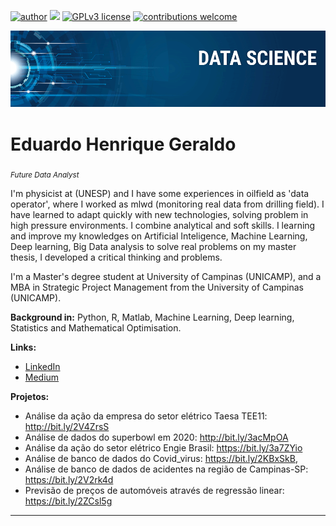 [![author](https://img.shields.io/badge/author-ehgeraldo-red.svg)](https://www.linkedin.com/in/mlwdfieldengineer) [![](https://img.shields.io/badge/python-3.7+-blue.svg)](https://www.python.org/downloads/release/python-365/) [![GPLv3 license](https://img.shields.io/badge/License-GPLv3-blue.svg)](http://perso.crans.org/besson/LICENSE.html) [![contributions welcome](https://img.shields.io/badge/contributions-welcome-brightgreen.svg?style=flat)](https://github.com/carlosfab/data_science/issues)

<p align="center">
  <img src="banner.png" >
</p>

# Eduardo Henrique Geraldo
<sub>*Future Data Analyst* </sub>

I'm physicist at (UNESP) and I have some experiences in oilfield as 'data operator', where I worked as mlwd (monitoring real data from drilling field). I have learned to adapt quickly with new technologies, solving problem in high pressure environments. I combine analytical and soft skills. I learning and improve my knowledges on Artificial Inteligence, Machine Learning, Deep learning, Big Data analysis to solve real problems on my master thesis, I developed a critical thinking and problems.

I'm a Master's degree student at University of Campinas (UNICAMP), and a MBA in Strategic Project Management from the University of Campinas (UNICAMP).

**Background in:** Python, R, Matlab, Machine Learning, Deep learning, Statistics and Mathematical Optimisation.

**Links:**

* [LinkedIn](https://www.linkedin.com/in/mlwdfieldengineer)
* [Medium](https://www.medium.com)


**Projetos:**

* Análise da ação da empresa do setor elétrico Taesa TEE11: http://bit.ly/2V4ZrsS
* Análise de dados do superbowl em 2020: http://bit.ly/3acMpOA
* Análise da ação do setor elétrico Engie Brasil: https://bit.ly/3a7ZYio
* Análise de banco de dados do Covid_virus: https://bit.ly/2KBxSkB,
* Análise de banco de dados de acidentes na região de Campinas-SP: https://bit.ly/2V2rk4d
* Previsão de preços de automóveis através de regressão linear: https://bit.ly/2ZCsl5g






---




